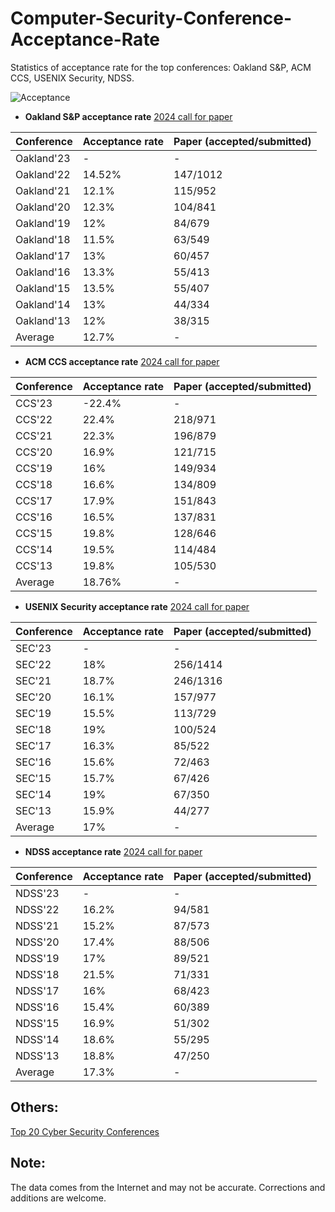 # Computer-Security-Conference-Acceptance-Rate
Statistics of acceptance rate for the top conferences: Oakland S&P, ACM CCS, USENIX Security, NDSS.

![Acceptance](https://user-images.githubusercontent.com/43575651/200480416-e2750b0c-7f77-465e-abba-2b6f0d7af532.png)




+ **Oakland S&P acceptance rate** [2024 call for paper](https://sp2024.ieee-security.org/cfpapers.html)

|  Conference   | Acceptance rate  | Paper (accepted/submitted) |
|  :----  | :----  | :----  |
| Oakland'23  | -  | - |
| Oakland'22  | 14.52%  | 147/1012  |
| Oakland'21  | 12.1% | 115/952  |
| Oakland'20  | 12.3% | 104/841  |
| Oakland'19  | 12% | 84/679  |
| Oakland'18  | 11.5% | 63/549  |
| Oakland'17  | 13% | 60/457  |
| Oakland'16  | 13.3% | 55/413  |
| Oakland'15  | 13.5% | 55/407  |
| Oakland'14  | 13% | 44/334  |
| Oakland'13  | 12% | 38/315  |
| Average  | 12.7% | -  |


+ **ACM CCS acceptance rate** [2024 call for paper](https://www.sigsac.org/ccs/CCS2024/)

|  Conference   | Acceptance rate  | Paper (accepted/submitted) |
|  :----  | :----  | :----  |
| CCS'23  | -22.4% | - |
| CCS'22  |  22.4% | 218/971 |
| CCS'21  | 22.3% | 196/879  |
| CCS'20  | 16.9% | 121/715  |
| CCS'19  | 16% | 149/934  |
| CCS'18  | 16.6% | 134/809  |
| CCS'17  | 17.9% | 151/843  |
| CCS'16  | 16.5% | 137/831  |
| CCS'15  | 19.8% | 128/646  |
| CCS'14  | 19.5% | 114/484  |
| CCS'13  | 19.8% | 105/530  |
| Average  | 18.76% | -  |



+ **USENIX Security acceptance rate** [2024 call for paper](https://www.usenix.org/conference/usenixsecurity24/call-for-papers)

|  Conference   | Acceptance rate  | Paper (accepted/submitted)  |
|  :----  | :----  | :----  |
| SEC'23  | -  | -  |
| SEC'22  | 18%  | 256/1414  |
| SEC'21  | 18.7% | 246/1316  |
| SEC'20  | 16.1% | 157/977  |
| SEC'19  | 15.5% | 113/729  |
| SEC'18  | 19% | 100/524  |
| SEC'17  | 16.3% | 85/522  |
| SEC'16  | 15.6% | 72/463  |
| SEC'15  | 15.7% | 67/426  |
| SEC'14  | 19% | 67/350  |
| SEC'13  | 15.9% | 44/277  |
| Average  | 17% | -  |


+ **NDSS acceptance rate** [2024 call for paper](https://www.ndss-symposium.org/ndss2024/submissions/)

|  Conference   | Acceptance rate  | Paper (accepted/submitted)  |
|  :----  | :----  | :----  |
| NDSS'23  | -  | -  |
| NDSS'22  | 16.2%  |  94/581  |
| NDSS'21  | 15.2% | 87/573  |
| NDSS'20  | 17.4% | 88/506  |
| NDSS'19  | 17% | 89/521  |
| NDSS'18  | 21.5% | 71/331  |
| NDSS'17  | 16% | 68/423  |
| NDSS'16  | 15.4% | 60/389  |
| NDSS'15  | 16.9% | 51/302  |
| NDSS'14  | 18.6% | 55/295  |
| NDSS'13  | 18.8% | 47/250  |
| Average  | 17.3% | -  |


## Others:
[Top 20 Cyber Security Conferences](http://jianying.space/conference-ranking-history.html)

## Note:
The data comes from the Internet and may not be accurate. Corrections and additions are welcome.
